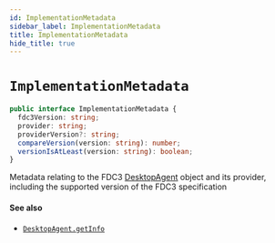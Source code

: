```yaml
---
id: ImplementationMetadata
sidebar_label: ImplementationMetadata
title: ImplementationMetadata
hide_title: true
---
```

# `ImplementationMetadata`

```typescript
public interface ImplementationMetadata {
  fdc3Version: string;
  provider: string;
  providerVersion?: string;
  compareVersion(version: string): number;
  versionIsAtLeast(version: string): boolean;
}
```

Metadata relating to the FDC3 [DesktopAgent](DesktopAgent) object and its provider, including the supported version of the FDC3 specification

#### See also
* [`DesktopAgent.getInfo`](DesktopAgent#getInfo)
